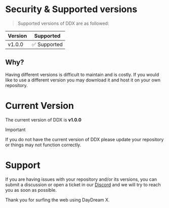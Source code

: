 # Security & Supported versions

> Supported versions of DDX are as followed:

| Version | Supported |
| ------- | --------- |
| v1.0.0  | ✅ Supported   |

## Why?

Having different versions is difficult to maintain and is costly. If you would
like to use a different version you may download it and host it on your own
repository.

# Current Version

The current version of DDX is **v1.0.0**

> [!IMPORTANT]
> If you do not have the current version of DDX please update
> your repository or things may not function correctly.

# Support

If you are having issues with your repository and/or its versions, you can
submit a discussion or open a ticket in our
[Discord](https://discord.night-x.com) and we will try to reach you as soon as possible.

Thank you for surfing the web using DayDream X.